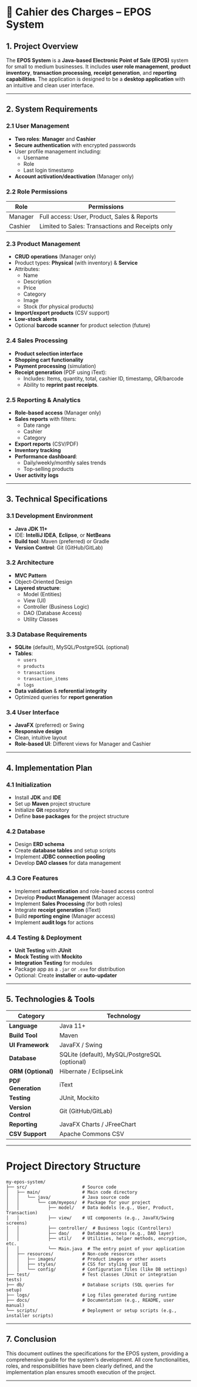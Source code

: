 # 📄 Cahier des Charges – EPOS System

## 1. Project Overview
The **EPOS System** is a **Java-based Electronic Point of Sale (EPOS)** system for small to medium businesses. It includes **user role management**, **product inventory**, **transaction processing**, **receipt generation**, and **reporting capabilities**. The application is designed to be a **desktop application** with an intuitive and clean user interface.

---

## 2. System Requirements

### 2.1 User Management
- **Two roles**: **Manager** and **Cashier**
- **Secure authentication** with encrypted passwords
- User profile management including:
  - Username
  - Role
  - Last login timestamp
- **Account activation/deactivation** (Manager only)

### 2.2 Role Permissions
| Role     | Permissions                                    |
|----------|------------------------------------------------|
| Manager  | Full access: User, Product, Sales & Reports   |
| Cashier  | Limited to Sales: Transactions and Receipts only |

### 2.3 Product Management
- **CRUD operations** (Manager only)
- Product types: **Physical** (with inventory) & **Service**
- Attributes:
  - Name
  - Description
  - Price
  - Category
  - Image
  - Stock (for physical products)
- **Import/export products** (CSV support)
- **Low-stock alerts**
- Optional **barcode scanner** for product selection (future)

### 2.4 Sales Processing
- **Product selection interface**
- **Shopping cart functionality**
- **Payment processing** (simulation)
- **Receipt generation** (PDF using iText):
  - Includes: Items, quantity, total, cashier ID, timestamp, QR/barcode
  - Ability to **reprint past receipts**.

### 2.5 Reporting & Analytics
- **Role-based access** (Manager only)
- **Sales reports** with filters:
  - Date range
  - Cashier
  - Category
- **Export reports** (CSV/PDF)
- **Inventory tracking**
- **Performance dashboard**:
  - Daily/weekly/monthly sales trends
  - Top-selling products
- **User activity logs**

---

## 3. Technical Specifications

### 3.1 Development Environment
- **Java JDK 11+**
- IDE: **IntelliJ IDEA**, **Eclipse**, or **NetBeans**
- **Build tool**: Maven (preferred) or Gradle
- **Version Control**: Git (GitHub/GitLab)

### 3.2 Architecture
- **MVC Pattern**
- Object-Oriented Design
- **Layered structure**:
  - Model (Entities)
  - View (UI)
  - Controller (Business Logic)
  - DAO (Database Access)
  - Utility Classes

### 3.3 Database Requirements
- **SQLite** (default), MySQL/PostgreSQL (optional)
- **Tables**:
  - `users`
  - `products`
  - `transactions`
  - `transaction_items`
  - `logs`
- **Data validation** & **referential integrity**
- Optimized queries for **report generation**

### 3.4 User Interface
- **JavaFX** (preferred) or Swing
- **Responsive design**
- Clean, intuitive layout
- **Role-based UI**: Different views for Manager and Cashier

---

## 4. Implementation Plan

### 4.1 Initialization
- Install **JDK** and **IDE**
- Set up **Maven** project structure
- Initialize **Git** repository
- Define **base packages** for the project structure

### 4.2 Database
- Design **ERD schema**
- Create **database tables** and setup scripts
- Implement **JDBC connection pooling**
- Develop **DAO classes** for data management

### 4.3 Core Features
- Implement **authentication** and role-based access control
- Develop **Product Management** (Manager access)
- Implement **Sales Processing** (for both roles)
- Integrate **receipt generation** (iText)
- Build **reporting engine** (Manager access)
- Implement **audit logs** for actions

### 4.4 Testing & Deployment
- **Unit Testing** with **JUnit**
- **Mock Testing** with **Mockito**
- **Integration Testing** for modules
- Package app as a `.jar` or `.exe` for distribution
- Optional: Create **installer** or **auto-updater**

---

## 5. Technologies & Tools

| Category        | Technology                                  |
|-----------------|---------------------------------------------|
| **Language**    | Java 11+                                    |
| **Build Tool**  | Maven                                       |
| **UI Framework**| JavaFX / Swing                              |
| **Database**    | SQLite (default), MySQL/PostgreSQL (optional)|
| **ORM (Optional)** | Hibernate / EclipseLink                   |
| **PDF Generation** | iText                                    |
| **Testing**     | JUnit, Mockito                              |
| **Version Control** | Git (GitHub/GitLab)                      |
| **Reporting**   | JavaFX Charts / JFreeChart                  |
| **CSV Support** | Apache Commons CSV                          |

---

# Project Directory Structure

```plaintext
my-epos-system/
├── src/                     # Source code
│   ├── main/                # Main code directory
│   │   └── java/            # Java source code
│   │       └── com/myepos/  # Package for your project
│   │           ├── model/   # Data models (e.g., User, Product, Transaction)
│   │           ├── view/    # UI components (e.g., JavaFX/Swing screens)
│   │           ├── controller/  # Business logic (Controllers)
│   │           ├── dao/     # Database access (e.g., DAO layer)
│   │           ├── util/    # Utilities, helper methods, encryption, etc.
│   │           └── Main.java  # The entry point of your application
│   ├── resources/           # Non-code resources
│   │   ├── images/          # Product images or other assets
│   │   ├── styles/          # CSS for styling your UI
│   │   └── config/          # Configuration files (like DB settings)
├── test/                    # Test classes (JUnit or integration tests)
├── db/                      # Database scripts (SQL queries for setup)
├── logs/                    # Log files generated during runtime
├── docs/                    # Documentation (e.g., README, user manual)
└── scripts/                 # Deployment or setup scripts (e.g., installer scripts)
```

---

## 7. Conclusion
This document outlines the specifications for the EPOS system, providing a comprehensive guide for the system's development. All core functionalities, roles, and responsibilities have been clearly defined, and the implementation plan ensures smooth execution of the project.

---
